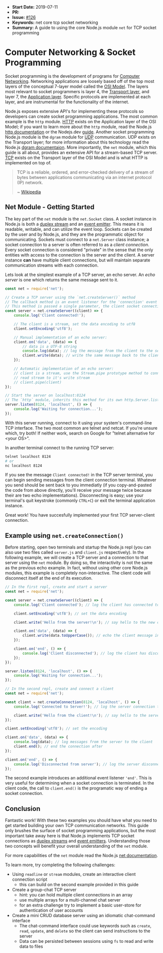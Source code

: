-   **Start Date:** 2019-07-11
-   **PR:**
-   **Issue:** [#126](https://github.com/nodejs/nodejs.dev/issues/126)
-   **Keywords:** net core tcp socket networking
-   **Summary:** A guide to using the core Node.js module `net` for TCP socket programming

# Computer Networking & Socket Programming

Socket programming is the development of programs for [Computer Networking](https://en.wikipedia.org/wiki/Computer_network). Networking applications are loosely based off of the top most layers of the conceptual 7-layer model called the [OSI Model](https://en.wikipedia.org/wiki/OSI_model). The layers most relevant to socket programmers is layer 4, the [Transport layer](https://en.wikipedia.org/wiki/Transport_layer), and layer 7, the [Application layer](https://en.wikipedia.org/wiki/Application_layer). Specific protocols are implemented at each layer, and are instrumental for the functionality of the internet.

Node.js exposes extensive API's for implementing these protocols so developers can create socket programming applications. The most common example is the `http` module. [HTTP](https://en.wikipedia.org/wiki/Hypertext_Transfer_Protocol) exists on the Application layer of the OSI Model; if you want to learn more about the `http` module, read the Node.js [http documentation](https://nodejs.org/api/http.html) or the Nodejs.dev [guide](https://nodejs.dev/the-nodejs-http-module). Another socket programming Node.js module is the `dgram` module for [UDP](https://en.wikipedia.org/wiki/User_Datagram_Protocol) communication. UDP exists on the Transport layer; for more information about this technology read the Node.js [dgram documentaion](https://nodejs.org/api/dgram.html). More importantly, the `net` module, which this guide is all about, provides an extensive API for a stream-based TCP server. [TCP](https://en.wikipedia.org/wiki/Transmission_Control_Protocol) exists on the Transport layer of the OSI Model and is what HTTP is implemented on top of.

> TCP is a reliable, ordered, and error-checked delivery of a stream of bytes between applications communicating via an internet protocol (IP) network.
>
> ~ [Wikipedia](https://en.wikipedia.org/wiki/Transmission_Control_Protocol)

## Net Module - Getting Started

The key part of the `net` module is the `net.Socket` class. A socket instance in Node.js is both a [duplex stream](https://nodejs.org/api/stream.html#stream_duplex_and_transform_streams) and an [event emitter](https://nodejs.org/api/events.html#events_class_eventemitter). This means it is readable, writable, and can utilize the event loop. Sockets can be created by the user and by Node.js, and they are the programmatic object for communicating. Sockets must connect to a `net.Server` class instance; a socket connection to a server is often referred to as a _client connection_. Every socket connection is considered "private" in the sense that the only entities with access to the connection is the server and the client. A server instance **can** have multiple client connections, but will maintain separate communication streams with each connection.

Lets look at the simplest example of a TCP server, an echo server. An _echo server_ is one which returns the same message sent to it.

```js
const net = require('net');

// Create a TCP server using the `net.createServer()` method
// The callback method is an event listener for the 'connection' event
// This method is passed a single parameter, the client socket connection
const server = net.createServer((client) => {
    console.log('Client connected!');

    // The client is a stream, set the data encoding to utf8
    client.setEncoding('utf8');

    // Manual implementation of an echo server:
    client.on('data', (data) => {
        // data is a UTF-8 string
        console.log(data); // log the message from the client to the server
        client.write(data); // write the same message back to the client
    });

    // Automatic implementation of an echo server:
    // client is a stream, use the Stream.pipe prototype method to connect it's
    // read stream to it's write stream
    // client.pipe(client)
});

// Start the server on localhost:8124
// The `http` module, inherits this method for its own http.Server.listen
server.listen(8124, 'localhost', () => {
    console.log('Waiting for connection...');
});
```

With this server running, connect to it using your system's command-line TCP interface. The two most common are telnet and netcat. If you're unsure which, try both! If neither work, search on Google for "telnet alternative for \<your OS\>".

In another terminal connect to the running TCP server:

```bash
telnet localhost 8124
# or
nc localhost 8124
```

If you see the message `Client connected!` in the TCP server terminal, you can begin sending messages from the client connection terminal. Whatever you send should be sent back to you immediatly (if you copy-and-pasted the code from above directly, you'll receive your message twice because their are two echo implementations). Disconnecting is easy; use your terminal's quit keystroke (commonly `CTRL+C`) or exit the terminal application instance.

Great work! You have succesfully implemented your first TCP server-client connection.

## Example using `net.createConnection()`

Before starting, open two terminals and startup the Node.js repl (you can also use two files called `server.js` and `client.js` respectively). In the following example, we will create a TCP server and a connection to that server using the `net` module. By doing so, the interactivity is not the same as the previous echo example. In fact, without using other core Node.js modules, this example is completely non-interactive. The client code will disconnect itself at the end of its execution.

```js
// In the first repl, create and start a server
const net = require('net');

const server = net.createServer((client) => {
    console.log('Client connected'); // log the client has connected to the server

    client.setEncoding('utf8'); // set the data encoding

    client.write('Hello from the server!\n'); // say hello to the new connection

    client.on('data', (data) => {
        client.write(data.toUpperCase()); // echo the client message in ALL CAPS
    });

    client.on('end', () => {
        console.log('Client disconnected'); // log the client has disconnected to the server
    });
});

server.listen(8124, 'localhost', () => {
    console.log('Waiting for connection...');
});
```

```js
// In the second repl, create and connect a client
const net = require('net');

const client = net.createConnection(8124, 'localhost', () => {
    console.log('Connected to Server!'); // log the server connection to the client

    client.write('Hello from the client!\n'); // say hello to the server
});

client.setEncoding('utf8'); // set the encoding

client.on('data', (data) => {
    console.log(data); // log messages from the server to the client
    client.end(); // end the connection after
});

client.on('end', () => {
    console.log('Disconnected from server'); // log the server disconnection to the client
});
```

The second example introduces an additional event listener `'end'`. This is very useful for determining when a socket connection is terminated. In the client code, the call to `client.end()` is the programatic way of ending a socket connection.

## Conclusion

Fantastic work! With these two examples you should have what you need to get started building your own TCP communication networks. This guide only brushes the surface of socket programming applications, but the most important take away here is that Node.js implements TCP socket connections as [duplex streams](https://nodejs.org/api/stream.html#stream_duplex_and_transform_streams) and [event emitters](https://nodejs.org/api/events.html#events_class_eventemitter). Understanding those two concepts will benefit your overall understanding of the `net` module.

For more capabilities of the `net` module read the Node.js [net documentation](https://nodejs.org/api/net.html).

To learn more, try completing the following challenges:

-   Using `readline` or `stream` modules, create an interactive client connection script
    -   this can build on the second example provided in this guide
-   Create a group-chat TCP server
    -   hint: you can hold multiple client connections in an array
    -   use multiple arrays for a multi-channel chat server
    -   for an extra challenge try to implement a basic user-store for authentication of user accounts
-   Create a mini CRUD database server using an idiomatic chat-command interface
    -   The chat-command interface could use keywords such as `create`, `read`, `update`, and `delete` so the client can send instructions to the server
    -   Data can be persisted between sessions using `fs` to read and write data to files

